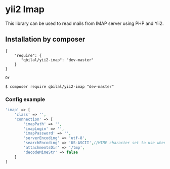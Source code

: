 yii2 Imap
==========
This library can be used to read mails from IMAP server using PHP and Yii2.

Installation by composer
------------
```composer
{
    "require": {
       "qbilal/yii2-imap": "dev-master"
    }
}

Or

$ composer require qbilal/yii2-imap "dev-master"
```

### Config example

```php
'imap' => [
    'class' => '',
    'connection' => [
        'imapPath' => '',
        'imapLogin' => '',
        'imapPassword' => '',
        'serverEncoding' => 'utf-8',
        'searchEncoding' => 'US-ASCII',//MIME character set to use when searching strings. Not mandatory
        'attachmentsDir' => '/tmp',
        'decodeMimeStr' => false
    ]
]
```
